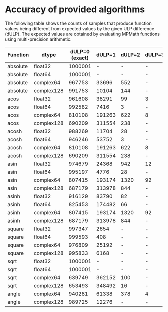 
# Accuracy of provided algorithms

The following table shows the counts of samples that produce function
values being different from expected values by the given ULP
difference (dULP). The expected values are obtained by evaluating
MPMath functions using multi-precision arithmetic.

| Function | dtype | dULP=0 (exact) | dULP=1 | dULP=2 | dULP=3 | dULP>3 | errors    |
| -------- | ----- | ------------- | ----- | ----- | ----- | ----- | --------- |
| absolute | float32 | 1000001 | - | - | - | - | - |
| absolute | float64 | 1000001 | - | - | - | - | - |
| absolute | complex64 | 967753 | 33696 | 552 | - | - | - |
| absolute | complex128 | 991753 | 10104 | 144 | - | - | - |
| acos | float32 | 961608 | 38291 | 99 | 3 | - | - |
| acos | float64 | 992582 | 7416 | 3 | - | - | - |
| acos | complex64 | 810108 | 191263 | 622 | 8 | - | - |
| acos | complex128 | 690209 | 311554 | 238 | - | - | - |
| acosh | float32 | 988269 | 11704 | 28 | - | - | - |
| acosh | float64 | 946246 | 53752 | 3 | - | - | - |
| acosh | complex64 | 810108 | 191263 | 622 | 8 | - | - |
| acosh | complex128 | 690209 | 311554 | 238 | - | - | - |
| asin | float32 | 974679 | 24368 | 942 | 12 | - | - |
| asin | float64 | 995197 | 4776 | 28 | - | - | - |
| asin | complex64 | 807415 | 193174 | 1320 | 92 | - | - |
| asin | complex128 | 687179 | 313978 | 844 | - | - | - |
| asinh | float32 | 916129 | 83790 | 82 | - | - | - |
| asinh | float64 | 825453 | 174482 | 66 | - | - | - |
| asinh | complex64 | 807415 | 193174 | 1320 | 92 | - | - |
| asinh | complex128 | 687179 | 313978 | 844 | - | - | - |
| square | float32 | 997347 | 2654 | - | - | - | - |
| square | float64 | 999593 | 408 | - | - | - | - |
| square | complex64 | 976809 | 25192 | - | - | - | - |
| square | complex128 | 995833 | 6168 | - | - | - | - |
| sqrt | float32 | 1000001 | - | - | - | - | - |
| sqrt | float64 | 1000001 | - | - | - | - | - |
| sqrt | complex64 | 639749 | 362152 | 100 | - | - | - |
| sqrt | complex128 | 653493 | 348492 | 16 | - | - | - |
| angle | complex64 | 940281 | 61338 | 378 | 4 | - | - |
| angle | complex128 | 989725 | 12276 | - | - | - | - |
